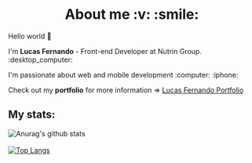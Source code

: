 <h1 align="center">About me :v: :smile:</h1>

<p>Hello world 👋</p>
<p>I'm <strong>Lucas Fernando</strong> - Front-end Developer at Nutrin Group. :desktop_computer:<p>
<p>I'm passionate about web and mobile development :computer: :iphone:</p>
<p>Check out my <strong>portfolio</strong> for more information => <a href="https://lucas98fernando.github.io/portfolio/">Lucas Fernando Portfolio</a></p>

<h2>My stats:</h2>

![Anurag's github stats](https://github-readme-stats.vercel.app/api?username=Lucas98Fernando&show_icons=true&theme=radical)
<br><br>
[![Top Langs](https://github-readme-stats.vercel.app/api/top-langs/?username=Lucas98Fernando&layout=compact)](https://github.com/anuraghazra/github-readme-stats)

